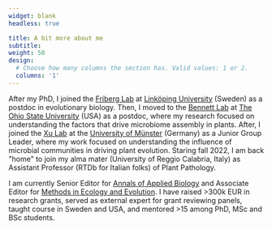 ```yaml
---
widget: blank
headless: true

title: A bit more about me
subtitle:
weight: 50
design:
  # Choose how many columns the section has. Valid values: 1 or 2.
  columns: '1'
---
```


After my PhD, I joined the [Friberg Lab](https://liu.se/en/research/friberg-lab) at [Linköping University](https://liu.se/) (Sweden) as a postdoc in evolutionary biology. Then, I moved to the [Bennett Lab](https://species-interactions.osu.edu/) at [The Ohio State University](https://eeob.osu.edu/) (USA) as a postdoc, where my research focused on understanding the factors that drive microbiome assembly in plants. After, I joined the [Xu Lab](https://plant-x.uni-mainz.de/) at the [University of Münster](https://www.uni-muenster.de/Evolution/) (Germany) as a Junior Group Leader, where my work focused on understanding the influence of microbial communities in driving plant evolution. Staring fall 2022, I am back "home" to join my alma mater (University of Reggio Calabria, Italy) as Assistant Professor (RTDb for Italian folks) of Plant Pathology.

I am currently Senior Editor for [Annals of Applied Biology](https://onlinelibrary.wiley.com/journal/17447348) and Associate Editor for [Methods in Ecology and Evolution](https://besjournals.onlinelibrary.wiley.com/journal/2041210X). I have raised >300k EUR in research grants, served as external expert for grant reviewing panels, taught course in Sweden and USA, and mentored >15 among PhD, MSc and BSc students. 